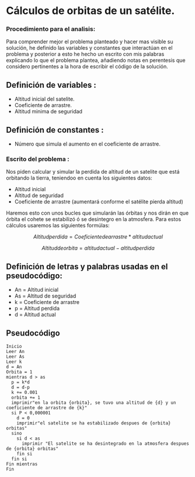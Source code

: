 # Cálculos de orbitas de un satélite.
### Procedimiento para el analisis:
Para comprender mejor el problema planteado y hacer mas visible su solución, he definido las variables y constantes que interactúan en el problema y posterior a esto he hecho un escrito con mis palabras explicando lo que el problema plantea, añadiendo notas en perentesis que considero pertinentes a la hora de escribir el código de la solución.

## Definición de variables :
- Altitud inicial del satelite.
- Coeficiente de arrastre.
- Altitud minima de seguridad
## Definición de constantes :
- Número que simula el aumento en el coeficiente de arrastre.
### Escrito del problema :
Nos piden calcular y simular la perdida de altitud de un satelite que está orbitando la tierra, teniendoo en cuenta los siguientes datos:
- Altitud inicial
- Altitud de seguridad
- Coeficiente de arrastre (aumentará conforme el satélite pierda altitud)

Haremos esto con unos bucles que simularán las órbitas y nos dirán en que órbita el cohete se estabilizó ó se desintegro en la atmosfera.
Para estos cálculos usaremos las siguientes formúlas:

$$
Altitud perdida =Coeficiente de arrastre *altitud
actual
$$

$$
Altitud de orbita= altitud actual - altitud perdida
$$

## Definición de letras y palabras usadas en el pseudocódigo:
- An = Altitud inicial
- As = Altitud de seguridad
- k = Coeficiente de arrastre
- p = Altitud perdida
- d = Altitud actual
 
## Pseudocódigo
```
Inicio
Leer An
Leer As
Leer k
d = An
Orbita = 1
mientras d > as
  p = k*d
  d = d-p
  k += 0.001
  orbita += 1
  imprimir"en la orbita {orbita}, se tuvo una altitud de {d} y un coeficiente de arrastre de {k}"
  si P < 0,000001
    d = 0
    imprimir"el satelite se ha estabilizado despues de {orbita} orbitas"
  sino
    si d < as
      imprimir "El satelite se ha desintegrado en la atmosfera despues de {orbita} orbitas"
    fin si
  fin si
Fin mientras
Fin
```